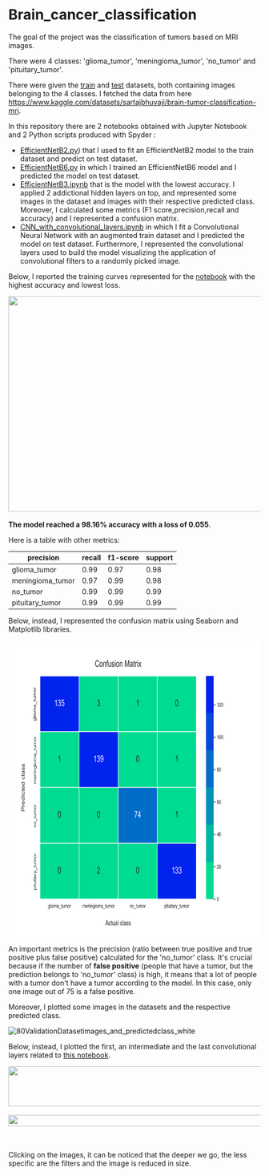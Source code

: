 # Brain_cancer_classification

The goal of the project was the classification of tumors based on MRI images.

There were 4 classes: 'glioma_tumor', 'meningioma_tumor', 'no_tumor' and 'pituitary_tumor'.

There were given the [train](https://github.com/Iron486/Brain_cancer_classification/tree/main/data/Training) and [test](https://github.com/Iron486/Brain_cancer_classification/tree/main/data/Training) datasets, both containing images belonging to the 4 classes. 
I fetched the data from here https://www.kaggle.com/datasets/sartajbhuvaji/brain-tumor-classification-mri.

In this repository there are 2 notebooks obtained with Jupyter Notebook and 2 Python scripts produced with Spyder :

- [EfficientNetB2.py](https://github.com/Iron486/Brain_cancer_classification/blob/main/EfficientNetB2.py)) that I used to fit an EfficientNetB2 model to the train dataset and predict on test dataset.
- [EfficientNetB6.py](https://github.com/Iron486/Brain_cancer_classification/blob/main/EfficientNetB6.py) in which I trained an EfficientNetB6 model and I predicted the model on test dataset.
- [EfficientNetB3.ipynb](https://github.com/Iron486/Brain_cancer_classification/blob/main/EfficientNetB3.ipynb) that is the model with the lowest accuracy. I applied 2 addictional hidden layers on top, and represented some images in the dataset and images with their respective predicted class. Moreover, I calculated some metrics (F1 score,precision,recall and accuracy) and I represented a confusion matrix.
- [CNN_with_convolutional_layers.ipynb](https://github.com/Iron486/Brain_cancer_classification/blob/main/CNN_with_convolutional_layers.ipynb) in which I fit a Convolutional Neural Network with an augmented train dataset and I predicted the model on test dataset. Furthermore, I represented the convolutional layers used to build the model visualizing the application of convolutional filters to a randomly picked image.


Below, I reported the training curves represented for the [notebook](https://github.com/Iron486/Brain_cancer_classification/blob/main/EfficientNetB3.ipynb) with the highest accuracy and lowest loss.

<p align="center"> <img src="https://user-images.githubusercontent.com/62444785/172028786-b25919f7-a963-4e51-8fb3-53a04633ce47.png" width="610" height="430"/>   </p>

**The model reached a 98.16% accuracy with a loss of 0.055**.

Here is a table with other metrics:

|precision    |recall | f1-score  | support |
|----------------|---------|--------|---------|
|    glioma_tumor    |   0.99  |    0.97  |    0.98    |   139 | 
|meningioma_tumor     |  0.97  |    0.99  |    0.98  |     141|
  |      no_tumor     |  0.99   |   0.99   |   0.99   |     75|      
| pituitary_tumor     |  0.99    |  0.99  |    0.99 |     135|

Below, instead, I represented the confusion matrix using Seaborn and Matplotlib libraries.
 
<p align="center"> <img src="https://github.com/Iron486/Brain_cancer_classification/blob/main/plots/EfficientNetB3_confusion_matrix.png" width="735" height="590"/>   </p>

An important metrics is the precision (ratio between true positive and true positive plus false positive) calculated for the 'no_tumor' class.
It's crucial because if the number of **false positive** (people that have a tumor, but the prediction belongs to 'no_tumor' class) is high, it means that a lot of people with a tumor don't have a tumor according to the model. In this case, only one image out of 75 is a false positive.

Moreover, I plotted some images in the datasets and the respective predicted class.

![80ValidationDatasetimages_and_predictedclass_white](https://user-images.githubusercontent.com/62444785/172029617-9e20e656-57b6-4195-a1ea-8cee283c3392.png)


Below, instead, I plotted the first, an intermediate and the last convolutional layers related to [this notebook](https://github.com/Iron486/Brain_cancer_classification/blob/main/CNN_with_convolutional_layers.ipynb).

<p align="center"> <img src="https://user-images.githubusercontent.com/62444785/172029736-08fa0703-4807-4a67-9c9e-b273e1e81e20.png" width="2035" height="80"/> </p>




<p align="center"> <img src="https://user-images.githubusercontent.com/62444785/172029739-9318d29a-0d92-46f6-a9f9-169950128c7f.png" width="2035" height="23"/> </p>




<p align="center"> <img src="https://user-images.githubusercontent.com/62444785/172029746-67c42131-0aea-460f-a3ea-e6b8e7013869.png" width="2035" height="9"/> </p>


Clicking on the images, it can be noticed that the deeper we go, the less specific are the filters and the image is reduced in size.
